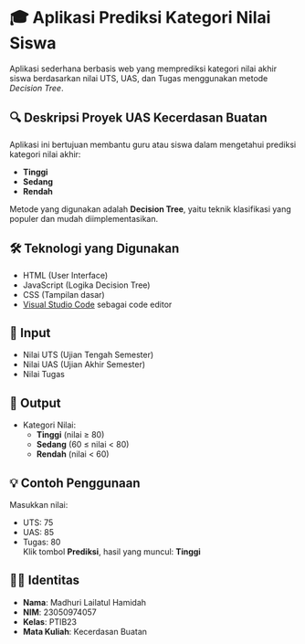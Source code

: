 # 🎓 Aplikasi Prediksi Kategori Nilai Siswa

Aplikasi sederhana berbasis web yang memprediksi kategori nilai akhir siswa berdasarkan nilai UTS, UAS, dan Tugas menggunakan metode *Decision Tree*.

## 🔍 Deskripsi Proyek UAS Kecerdasan Buatan

Aplikasi ini bertujuan membantu guru atau siswa dalam mengetahui prediksi kategori nilai akhir:
- **Tinggi**
- **Sedang**
- **Rendah**

Metode yang digunakan adalah **Decision Tree**, yaitu teknik klasifikasi yang populer dan mudah diimplementasikan.

## 🛠️ Teknologi yang Digunakan
- HTML (User Interface)
- JavaScript (Logika Decision Tree)
- CSS (Tampilan dasar)
- [Visual Studio Code](https://code.visualstudio.com/) sebagai code editor

## 🎯 Input
- Nilai UTS (Ujian Tengah Semester)
- Nilai UAS (Ujian Akhir Semester)
- Nilai Tugas

## 🎯 Output
- Kategori Nilai:
  - **Tinggi** (nilai ≥ 80)
  - **Sedang** (60 ≤ nilai < 80)
  - **Rendah** (nilai < 60)

## 💡 Contoh Penggunaan
Masukkan nilai:
- UTS: 75
- UAS: 85
- Tugas: 80  
Klik tombol **Prediksi**, hasil yang muncul: **Tinggi**

## 👩‍💼 Identitas 

- **Nama**: Madhuri Lailatul Hamidah  
- **NIM**: 23050974057  
- **Kelas**: PTIB23  
- **Mata Kuliah**: Kecerdasan Buatan  

